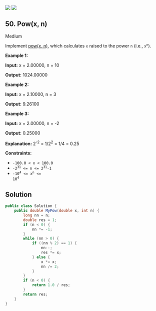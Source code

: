 [![](https://img.shields.io/github/stars/LeetCode-in-Net/LeetCode-in-Net?label=Stars&style=flat-square)](https://github.com/LeetCode-in-Net/LeetCode-in-Net)
[![](https://img.shields.io/github/forks/LeetCode-in-Net/LeetCode-in-Net?label=Fork%20me%20on%20GitHub%20&style=flat-square)](https://github.com/LeetCode-in-Net/LeetCode-in-Net/fork)

## 50\. Pow(x, n)

Medium

Implement [pow(x, n)](http://www.cplusplus.com/reference/valarray/pow/), which calculates `x` raised to the power `n` (i.e., <code>x<sup>n</sup></code>).

**Example 1:**

**Input:** x = 2.00000, n = 10

**Output:** 1024.00000 

**Example 2:**

**Input:** x = 2.10000, n = 3

**Output:** 9.26100 

**Example 3:**

**Input:** x = 2.00000, n = -2

**Output:** 0.25000

**Explanation:** 2<sup>\-2</sup> = 1/2<sup>2</sup> = 1/4 = 0.25 

**Constraints:**

*   `-100.0 < x < 100.0`
*   <code>-2<sup>31</sup> <= n <= 2<sup>31</sup>-1</code>
*   <code>-10<sup>4</sup> <= x<sup>n</sup> <= 10<sup>4</sup></code>

## Solution

```csharp
public class Solution {
    public double MyPow(double x, int n) {
        long nn = n;
        double res = 1;
        if (n < 0) {
            nn *= -1;
        }
        while (nn > 0) {
            if ((nn % 2) == 1) {
                nn--;
                res *= x;
            } else {
                x *= x;
                nn /= 2;
            }
        }
        if (n < 0) {
            return 1.0 / res;
        }
        return res;
    }
}
```
